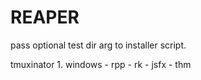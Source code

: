 # REAPER

pass optional test dir arg to installer script.

tmuxinator
    1.  windows
        - rpp
        - rk 
        - jsfx
        - thm
